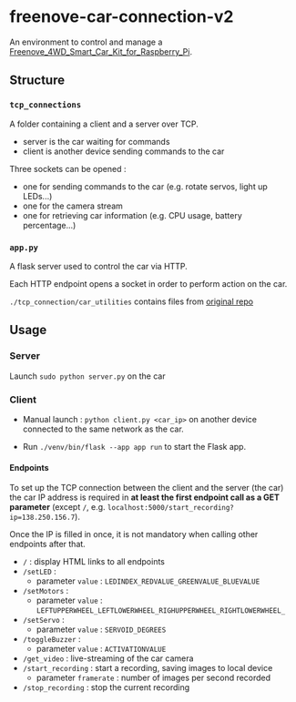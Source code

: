 # freenove-car-connection-v2

An environment to control and manage a [Freenove_4WD_Smart_Car_Kit_for_Raspberry_Pi](https://github.com/Freenove/Freenove_4WD_Smart_Car_Kit_for_Raspberry_Pi).

## Structure

### `tcp_connections`

A folder containing a client and a server over TCP.
- server is the car waiting for commands
- client is another device sending commands to the car

Three sockets can be opened :
- one for sending commands to the car (e.g. rotate servos, light up LEDs...)
- one for the camera stream
- one for retrieving car information (e.g. CPU usage, battery percentage...)

### `app.py`

A flask server used to control the car via HTTP.

Each HTTP endpoint opens a socket in order to perform action on the car.

`./tcp_connection/car_utilities` contains files from [original repo](https://github.com/Freenove/Freenove_4WD_Smart_Car_Kit_for_Raspberry_Pi/tree/master/Code)

## Usage

### Server

Launch `sudo python server.py` on the car

### Client

- Manual launch : `python client.py <car_ip>` on another device connected to the same network as the car.

- Run `./venv/bin/flask --app app run` to start the Flask app.

#### Endpoints

To set up the TCP connection between the client and the server (the car) the car IP address is required in
**at least the first endpoint call as a GET parameter** (except `/`, e.g. `localhost:5000/start_recording?ip=138.250.156.7`).

Once the IP is filled in once, it is not mandatory when calling other endpoints after that.

- `/` : display HTML links to all endpoints
- `/setLED` : 
  - parameter `value` : `LEDINDEX_REDVALUE_GREENVALUE_BLUEVALUE`
- `/setMotors` :
  - parameter `value` : `LEFTUPPERWHEEL_LEFTLOWERWHEEL_RIGHUPPERWHEEL_RIGHTLOWERWHEEL_`
- `/setServo` :
  - parameter `value` : `SERVOID_DEGREES`
- `/toggleBuzzer` :
  - parameter `value` : `ACTIVATIONVALUE`
- `/get_video` : live-streaming of the car camera
- `/start_recording` : start a recording, saving images to local device
  - parameter `framerate` : number of images per second recorded
- `/stop_recording` : stop the current recording

